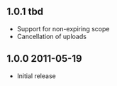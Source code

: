## 1.0.1 tbd

  * Support for non-expiring scope
  * Cancellation of uploads

## 1.0.0 2011-05-19

  * Initial release
